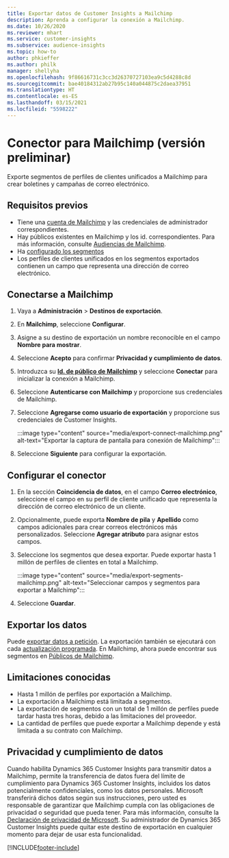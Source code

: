 ```yaml
---
title: Exportar datos de Customer Insights a Mailchimp
description: Aprenda a configurar la conexión a Mailchimp.
ms.date: 10/26/2020
ms.reviewer: mhart
ms.service: customer-insights
ms.subservice: audience-insights
ms.topic: how-to
author: phkieffer
ms.author: philk
manager: shellyha
ms.openlocfilehash: 9f86616731c3cc3d26370727103ea9c5d4288c8d
ms.sourcegitcommit: bae40184312ab27b95c140a044875c2daea37951
ms.translationtype: HT
ms.contentlocale: es-ES
ms.lasthandoff: 03/15/2021
ms.locfileid: "5598222"
---
```

# <a name="connector-for-mailchimp-preview"></a>Conector para Mailchimp (versión preliminar)

Exporte segmentos de perfiles de clientes unificados a Mailchimp para crear boletines y campañas de correo electrónico.

## <a name="prerequisites"></a>Requisitos previos

-   Tiene una [cuenta de Mailchimp](https://mailchimp.com/) y las credenciales de administrador correspondientes.
-   Hay públicos existentes en Mailchimp y los id. correspondientes. Para más información, consulte [Audiencias de Mailchimp](https://mailchimp.com/help/create-audience/).
-   Ha [configurado los segmentos](segments.md)
-   Los perfiles de clientes unificados en los segmentos exportados contienen un campo que representa una dirección de correo electrónico.

## <a name="connect-to-mailchimp"></a>Conectarse a Mailchimp

1. Vaya a **Administración** > **Destinos de exportación**.

1. En **Mailchimp**, seleccione **Configurar**.

1. Asigne a su destino de exportación un nombre reconocible en el campo **Nombre para mostrar**.

1. Seleccione **Acepto** para confirmar **Privacidad y cumplimiento de datos**.

1. Introduzca su **[Id. de público de Mailchimp](https://mailchimp.com/help/find-audience-id/)** y seleccione **Conectar** para inicializar la conexión a Mailchimp.

1. Seleccione **Autenticarse con Mailchimp** y proporcione sus credenciales de Mailchimp.

1. Seleccione **Agregarse como usuario de exportación** y proporcione sus credenciales de Customer Insights.

   :::image type="content" source="media/export-connect-mailchimp.png" alt-text="Exportar la captura de pantalla para conexión de Mailchimp":::

1. Seleccione **Siguiente** para configurar la exportación.

## <a name="configure-the-connector"></a>Configurar el conector

1. En la sección **Coincidencia de datos**, en el campo **Correo electrónico**, seleccione el campo en su perfil de cliente unificado que representa la dirección de correo electrónico de un cliente. 

1. Opcionalmente, puede exporta **Nombre de pila** y **Apellido** como campos adicionales para crear correos electrónicos más personalizados. Seleccione **Agregar atributo** para asignar estos campos.

1. Seleccione los segmentos que desea exportar. Puede exportar hasta 1 millón de perfiles de clientes en total a Mailchimp.

   :::image type="content" source="media/export-segments-mailchimp.png" alt-text="Seleccionar campos y segmentos para exportar a Mailchimp":::

1. Seleccione **Guardar**.

## <a name="export-the-data"></a>Exportar los datos

Puede [exportar datos a petición](export-destinations.md). La exportación también se ejecutará con cada [actualización programada](system.md#schedule-tab). En Mailchimp, ahora puede encontrar sus segmentos en [Públicos de Mailchimp](https://mailchimp.com/help/create-audience/).

## <a name="known-limitations"></a>Limitaciones conocidas

- Hasta 1 millón de perfiles por exportación a Mailchimp.
- La exportación a Mailchimp está limitada a segmentos.
- La exportación de segmentos con un total de 1 millón de perfiles puede tardar hasta tres horas, debido a las limitaciones del proveedor. 
- La cantidad de perfiles que puede exportar a Mailchimp depende y está limitada a su contrato con Mailchimp.

## <a name="data-privacy-and-compliance"></a>Privacidad y cumplimiento de datos

Cuando habilita Dynamics 365 Customer Insights para transmitir datos a Mailchimp, permite la transferencia de datos fuera del límite de cumplimiento para Dynamics 365 Customer Insights, incluidos los datos potencialmente confidenciales, como los datos personales. Microsoft transferirá dichos datos según sus instrucciones, pero usted es responsable de garantizar que Mailchimp cumpla con las obligaciones de privacidad o seguridad que pueda tener. Para más información, consulte la [Declaración de privacidad de Microsoft](https://go.microsoft.com/fwlink/?linkid=396732).
Su administrador de Dynamics 365 Customer Insights puede quitar este destino de exportación en cualquier momento para dejar de usar esta funcionalidad.


[!INCLUDE[footer-include](../includes/footer-banner.md)]